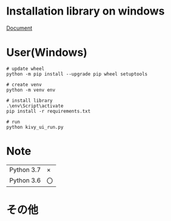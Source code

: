 # Installation library on windows
[Document](https://kivy.org/docs/installation/installation-windows.html#installation)

# User(Windows)
```
# update wheel
python -m pip install --upgrade pip wheel setuptools

# create venv
python -m venv env

# install library
.\env\Script\activate
pip install -r requirements.txt

# run
python kivy_ui_run.py
```

# Note
|    |    |
| ---- | ---- |
|  Python 3.7  |  ×  |
|  Python 3.6  |  〇  |

# その他
